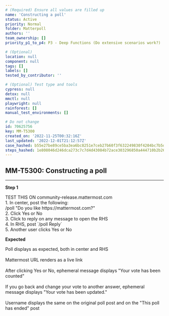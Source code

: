 ```yaml
---
# (Required) Ensure all values are filled up
name: 'Constructing a poll'
status: Active
priority: Normal
folder: Matterpoll
authors: ''
team_ownership: []
priority_p1_to_p4: P3 - Deep Functions (Do extensive scenarios work?)

# (Optional)
location: null
component: null
tags: []
labels: []
tested_by_contributor: ''

# (Optional) Test type and tools
cypress: null
detox: null
mmctl: null
playwright: null
rainforest: []
manual_test_environments: []

# Do not change
id: 70625756
key: MM-T5300
created_on: '2022-11-25T00:32:16Z'
last_updated: '2022-12-01T21:12:57Z'
case_hashed: b55e27be89ce5ba3ea6bc8251e7ceb27b60f3f632249830f4204bc7b5d9fcd9fe8a3e88d17a278e0423a7ac12f1fd885
steps_hashed: 1e808046d246dca273c7c7d4d43084b72ace303296850a444710b2b2627f63107089e606a2e92d6ff99e0e02381a5737
---
```


<!-- (Auto-generated) Based on frontmatter's "key" and "name" -->

## MM-T5300: Constructing a poll

---

**Step 1**

TEST THIS ON community-release.mattermost.com\
1\. In center, post the following:\
/poll "Do you like https\://mattermost.com?"\
2\. Click Yes or No\
3\. Click to reply on any message to open the RHS\
4\. In RHS, post \`/poll Reply\`\
5\. Another user clicks Yes or No

**Expected**

Poll displays as expected, both in center and RHS\
\
Mattermost URL renders as a live link\
\
After clicking Yes or No, ephemeral message displays "Your vote has been counted"\
\
If you go back and change your vote to another answer, ephemeral message displays "Your vote has been updated."\
\
Username displays the same on the original poll post and on the "This poll has ended" post
